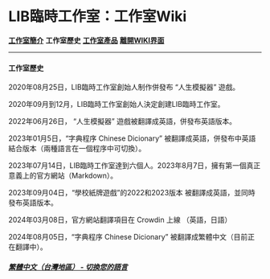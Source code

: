 # LIB臨時工作室：工作室Wiki 
 
**[工作室簡介](wiki-index)** **工作室歷史** **[工作室產品](product)** **[離開WIKI界面](https://libps.github.io/zh-tw/About_us)**

------------

#### 工作室歷史
2020年08月25日，LIB臨時工作室創始人制作併發布 “人生模擬器” 遊戲。

2020年09月到12月，LIB臨時工作室創始人決定創建LIB臨時工作室。

2022年06月26日， “人生模擬器” 遊戲被翻譯成英語，併發布英語版本。

2023年01月5日，“字典程序 Chinese Dicionary” 被翻譯成英語，併發布中英語結合版本（兩種語言在一個程序中可切換）。

2023年07月14日，LIB臨時工作室達到六個人。2023年8月7日，擁有第一個真正意義上的官方網站（Markdown）。

2023年09月04日，“學校紙牌遊戲”的2022和2023版本 被翻譯成英語，並同時發布英語版本。

2024年03月08日，官方網站翻譯項目在 Crowdin 上線 （英語，日語）

2024年08月05日，“字典程序 Chinese Dicionary” 被翻譯成繁體中文（目前正在翻譯中）。

##### [繁體中文（台灣地區） - 切換您的語言](https://libps.github.io/index.md)